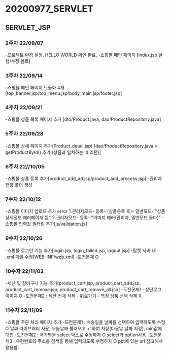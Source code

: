 # 20200977_SERVLET
## SERVLET_JSP
### 2주차 22/09/07
-프로젝트 환경 설정, HELLO WORLD 확인 완료,
-쇼핑몰 메인 페이지 [index.jsp 실행/수정 완료]

### 3주차 22/09/14
-쇼핑몰 메인 페이지 모듈화 4개
[top_banner.jsp/top_menu.jsp/body_main.jsp/footer.jsp]

### 4주차 22/09/21
-쇼핑몰 상품 목록 페이지 추가
[dto/Product.java, dao/ProductRepository.java]

### 5주차 22/09/28
-쇼핑몰 상세 페이지 추가(Product_detail.jsp)
[dao/ProductRepository.java > getProductById() 추가 (상품과 일치하는 id 리턴)]

### 6주차 22//10/05
-쇼핑몰 상품 등록 추가[product_add_ad.jsp/product_add_process.jsp]
-관리자 전용 폴더 생성

### 7주차 22/10/12
-쇼핑몰 이미지 업로드 추가
error
1.관리자모드- 등록- (상품등록 후)- 일반모드- "상품상세정보 에러페이지 뜸"
2.관리자모드- 등록- "이미지 에러(관리자, 일반모드 둘다)"
-쇼핑몰 입력값 필터링 추가[js/validation.js]

### 9주차 22/10/26
-쇼핑몰 로그인 기능 추가[login.jsp, login_failed.jsp, logout.jsp]
-탐켓 서버 내 .xml 파일 수정[WEB-INF/web.xml]
-도전문제 O

### 10주차 22/11/02
-세션 및 장바구니 기능 추가[product_cart.jsp, product_cart_add.jsp, product_cart_remove.jsp, product_cart_remove_all.jsp]
-도전문제1 : 상단로그 이미지 O
-도전문제2 : 세션 전체 삭제 - 뒤로가기 - 특정 상품 선택 삭제 X

### 11주차 22/11/09
-쇼핑몰 주문 처리 페이지 추가
-도전문제1 : 배송일을 날짜를 선택하여 입력하도록 수정 O
    날짜 라이브러리 사용, 오늘날짜 불러오고 +1하여 저장(다음날 날짜 지정), min값에 대입
-도전문제2 : 국가명을 select 박스로 수정하자 O
    select와 option사용
-도전문제3 : 우편번호와 주소를 검색을 통해 입력되도록 수정하자 O
    ppt에 있는 url 참고해서 응용함.


